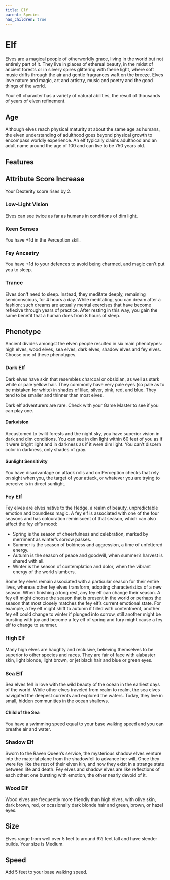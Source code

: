 ```yaml
---
title: Elf
parent: Species
has_children: true
---
```


# Elf
Elves are a magical people of otherworldly grace, living in the world but not entirely part of it. They live in places of ethereal beauty, in the midst of ancient forests or in silvery spires glittering with faerie light, where soft music drifts through the air and gentle fragrances waft on the breeze. Elves love nature and magic, art and artistry, music and poetry and the good things of the world.

Your elf character has a variety of natural abilities, the result of thousands of years of elven refinement.

## Age
Although elves reach physical maturity at about the same age as humans, the elven understanding of adulthood goes beyond physical growth to encompass worldly experience. An elf typically claims adulthood and an adult name around the age of 100 and can live to be 750 years old.

## Features

## Attribute Score Increase
Your Dexterity score rises by 2.

### Low-Light Vision
Elves can see twice as far as humans in conditions of dim light.

### Keen Senses
You have +1d in the Perception skill.

### Fey Ancestry
You have +1d to your defences to avoid being charmed, and magic can’t put you to sleep.

### Trance
Elves don't need to sleep. Instead, they meditate deeply, remaining semiconscious, for 4 hours a day. While meditating, you can dream after a fashion; such dreams are actually mental exercises that have become reflexive through years of practice. After resting in this way, you gain the same benefit that a human does from 8 hours of sleep.

## Phenotype
Ancient divides amongst the elven people resulted in six main phenotypes: high elves, wood elves, sea elves, dark elves, shadow elves and fey elves. Choose one of these phenotypes.

### Dark Elf
Dark elves have skin that resembles charcoal or obsidian, as well as stark white or pale yellow hair. They commonly have very pale eyes (so pale as to be mistaken for white) in shades of lilac, silver, pink, red, and blue. They tend to be smaller and thinner than most elves.

Dark elf adventurers are rare. Check with your Game Master to see if you can play one.

#### Darkvision
Accustomed to twilit forests and the night sky, you have superior vision in dark and dim conditions. You can see in dim light within 60 feet of you as if it were bright light and in darkness as if it were dim light. You can’t discern color in darkness, only shades of gray.

#### Sunlight Sensitivity
You have disadvantage on attack rolls and on Perception checks that rely on sight when you, the target of your attack, or whatever you are trying to perceive is in direct sunlight.

### Fey Elf
Fey elves are elves native to the Hedge, a realm of beauty, unpredictable emotion and boundless magic. A fey elf is associated with one of the four seasons and has colouration reminiscent of that season, which can also affect the fey elf’s mood:
* Spring is the season of cheerfulness and celebration, marked by merriment as winter’s sorrow passes.
* Summer is the season of boldness and aggression, a time of unfettered energy.
* Autumn is the season of peace and goodwill, when summer’s harvest is shared with all.
* Winter is the season of contemplation and dolor, when the vibrant energy of the world slumbers.

Some fey elves remain associated with a particular season for their entire lives, whereas other fey elves transform, adopting characteristics of a new season. When finishing a long rest, any fey elf can change their season. A fey elf might choose the season that is present in the world or perhaps the season that most closely matches the fey elf’s current emotional state. For example, a fey elf might shift to autumn if filled with contentment, another fey elf could change to winter if plunged into sorrow, still another might be bursting with joy and become a fey elf of spring and fury might cause a fey elf to change to summer.

### High Elf
Many high elves are haughty and reclusive, believing themselves to be superior to other species and races. They are fair of face with alabaster skin, light blonde, light brown, or jet black hair and blue or green eyes.

### Sea Elf
Sea elves fell in love with the wild beauty of the ocean in the earliest days of the world. While other elves traveled from realm to realm, the sea elves navigated the deepest currents and explored the waters. Today, they live in small, hidden communities in the ocean shallows.

#### Child of the Sea
You have a swimming speed equal to your base walking speed and you can breathe air and water.

### Shadow Elf
Sworn to the Raven Queen’s service, the mysterious shadow elves venture into the material plane from the shadowfell to advance her will. Once they were fey like the rest of their elven kin, and now they exist in a strange state between life and death. Fey elves and shadow elves are like reflections of each other: one bursting with emotion, the other nearly devoid of it.

### Wood Elf
Wood elves are frequently more friendly than high elves, with olive skin, dark brown, red, or ocasionally dark blonde hair and green, brown, or hazel eyes.

## Size
Elves range from well over 5 feet to around 6½ feet tall and have slender builds. Your size is Medium.

## Speed
Add 5 feet to your base walking speed.

